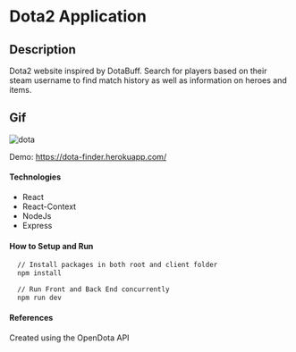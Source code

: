 # Dota2 Application

## Description

Dota2 website inspired by DotaBuff. Search for players based on their steam username to find match history as well as information on heroes and items. 

## Gif

![dota](https://user-images.githubusercontent.com/7605102/107322606-a05cc500-6a59-11eb-8ffa-bea23dd54154.gif)

Demo: https://dota-finder.herokuapp.com/

#### Technologies

- React
- React-Context
- NodeJs
- Express

#### How to Setup and Run 

```html
  // Install packages in both root and client folder
  npm install

  // Run Front and Back End concurrently
  npm run dev
```

#### References
Created using the OpenDota API
